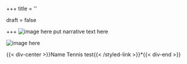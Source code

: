 +++
title = ''

draft = false

+++
![image here](../images/odyssey-4.png#center)
put narrative text here

![image here](../images/bonus.png#center)

{{< div-center >}}Name Tennis test{{< /styled-link >}}*{{< div-end >}}

